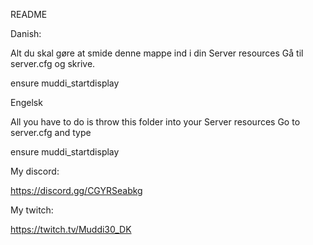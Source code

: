 README

Danish:

Alt du skal gøre at smide denne mappe ind i din Server resources Gå til server.cfg og skrive.

ensure muddi_startdisplay

Engelsk

All you have to do is throw this folder into your Server resources Go to server.cfg and type

ensure muddi_startdisplay

My discord:

https://discord.gg/CGYRSeabkg

My twitch:

https://twitch.tv/Muddi30_DK
